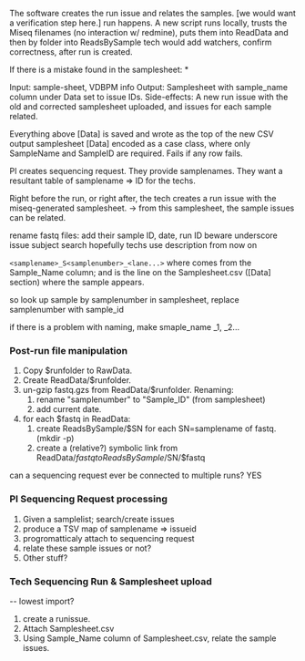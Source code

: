 


The software creates the run issue and relates the samples. [we would want a verification step here.] run happens. A new script runs locally, trusts the Miseq filenames (no interaction w/ redmine), puts them into ReadData and then by folder into ReadsBySample
tech would add watchers, confirm correctness, after run is created.

If there is a mistake found in the samplesheet:
  *

 Input: sample-sheet, VDBPM info
 Output: Samplesheet with sample_name column under Data set to issue IDs.
 Side-effects: A new run issue with the old and corrected samplesheet uploaded, and issues for each sample related.

Everything above [Data] is saved and wrote as the top of the new CSV output
samplesheet [Data] encoded as a case class, where only SampleName and SampleID are required. Fails if any row fails.




PI creates sequencing request. They provide samplenames. 
They want a resultant table of samplename => ID for the techs.

Right before the run, or right after, the tech creates a run issue with the
miseq-generated samplesheet. 
 -> from this samplesheet, the sample issues can be related. 
 
rename fastq files: add their sample ID, date, run ID 
beware underscore issue subject search
hopefully techs use description from now on

`<samplename>_S<samplenumber>_<lane...>`
where <samplename> comes from the Sample_Name column; and <samplenumber> is the 
line on the Samplesheet.csv ([Data] section) where the sample appears.

so look up sample by samplenumber in samplesheet, replace samplenumber with sample_id


if there is a problem with naming, make smaple_name <issueid>_1, <issueid>_2...


### Post-run file manipulation
1. Copy $runfolder to RawData.
2. Create ReadData/$runfolder.
3. un-gzip fastq.gzs from ReadData/$runfolder. Renaming:
   1. rename "samplenumber" to "Sample_ID" (from samplesheet)
   2.  add current date.
4. for each $fastq in ReadData:
   1. create ReadsBySample/$SN for each SN=samplename of fastq. (mkdir -p)
   2. create a (relative?) symbolic link from ReadData/$fastq to ReadsBySample/$SN/$fastq
   
   
can a  sequencing request ever be connected to multiple runs? YES


### PI Sequencing Request processing
1. Given a samplelist; search/create issues
2. produce a TSV map of samplename => issueid
3. progromatticaly attach to sequencing request
4. relate these sample issues or not?
5. Other stuff?

### Tech Sequencing Run & Samplesheet upload
-- lowest import?
1. create a runissue.
2. Attach Samplesheet.csv
3. Using Sample_Name column of Samplesheet.csv, relate the sample issues.
